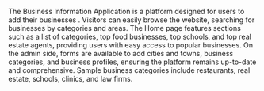 The Business Information Application is a platform designed for users to add their businesses . 
Visitors can easily browse the website, searching for businesses by categories and areas. 
The Home page features sections such as a list of categories, top food businesses, top schools, and top real estate agents,
providing users with easy access to popular businesses. On the admin side, forms are available to add cities and towns, 
business categories, and business profiles, ensuring the platform remains up-to-date and comprehensive.
Sample business categories include restaurants, real estate, schools, clinics, and law firms.
